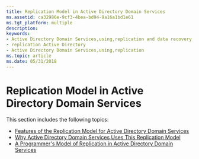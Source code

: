 ```yaml
---
title: Replication Model in Active Directory Domain Services
ms.assetid: ca32986e-9cf3-4bea-bd94-9a16a1bd1e61
ms.tgt_platform: multiple
description: 
keywords:
- Active Directory Domain Services,using,replication and data recovery,replication model
- replication Active Directory
- Active Directory Domain Services,using,replication
ms.topic: article
ms.date: 05/31/2018
---
```


# Replication Model in Active Directory Domain Services

This section includes the following topics:

-   [Features of the Replication Model for Active Directory Domain Services](features-of-the-replication-model-for-active-directory-domain-services.md)
-   [Why Active Directory Domain Services Uses This Replication Model](why-active-directory-domain-services-uses-this-replication-model.md)
-   [A Programmer's Model of Replication in Active Directory Domain Services](a-programmerampaposs-model-of-replication-in-active-directory-domain-services.md)

 

 




